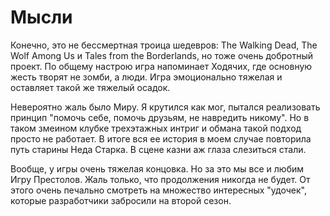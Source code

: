 # Мысли

Конечно, это не бессмертная троица шедевров: The Walking Dead, The Wolf Among Us и Tales from the Borderlands, но тоже очень добротный проект.
По общему настрою игра напоминает Ходячих, где основную жесть творят не зомби, а люди. Игра эмоционально тяжелая и оставляет такой же тяжелый осадок.

Невероятно жаль было Миру.
Я крутился как мог, пытался реализовать принцип "помочь себе, помочь друзьям, не навредить никому".
Но в таком змеином клубке трехэтажных интриг и обмана такой подход просто не работает.
В итоге вся ее история в моем случае повторила путь старины Неда Старка.
В сцене казни аж глаза слезиться стали.

Вообще, у игры очень тяжелая концовка.
Но за это мы все и любим Игру Престолов.
Жаль только, что продолжения никогда не будет.
От этого очень печально смотреть на множество интересных "удочек", которые разработчики забросили на второй сезон.